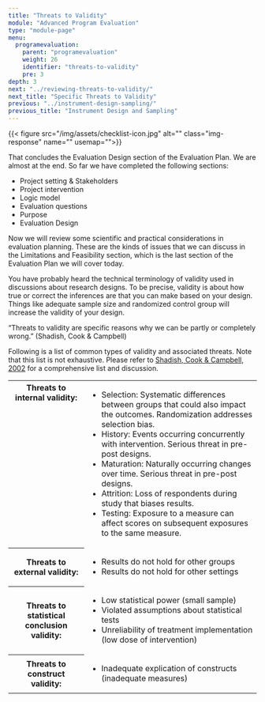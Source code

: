 ```yaml
---
title: "Threats to Validity"
module: "Advanced Program Evaluation"
type: "module-page"
menu:
  programevaluation:
    parent: "programevaluation"
    weight: 26
    identifier: "threats-to-validity"
    pre: 3
depth: 3
next: "../reviewing-threats-to-validity/"
next_title: "Specific Threats to Validity"
previous: "../instrument-design-sampling/"
previous_title: "Instrument Design and Sampling"
---
```

<div class="programevaluation"><div class="pageblock clearfix"><div class="modalpageNav"></div>
</div><div class="pageblock pull-right">
<div class="caption">
</div>
{{< figure src="/img/assets/checklist-icon.jpg" alt="" class="img-response" name="" usemap="">}}</div><div class="pageblock"><p>That concludes the Evaluation Design section of the Evaluation Plan. We are almost at the end. So far we have completed the following sections:</p>
<ul>
<li>Project setting & Stakeholders</li>
<li>Project intervention</li>
<li>Logic model</li>
<li>Evaluation questions</li>
<li>Purpose</li>
<li>Evaluation Design</li>
</ul>
<p>Now we will review some scientific and practical considerations in evaluation planning. These are the kinds of issues that we can discuss in the Limitations and Feasibility section, which is the last section of the Evaluation Plan we will cover today.</p>
<p>You have probably heard the technical terminology of validity used in discussions about research designs. To be precise, validity is about how true or correct the inferences are that you can make based on your design. Things like adequate sample size and randomized control group will increase the validity of your design.</p>
</div><div class="pageblock well">
<div class="pullquote"><p>“Threats to validity are specific reasons why we can be partly or completely wrong.” (Shadish, Cook &amp; Campbell)</p></div>
</div><div class="pageblock"><p>Following is a list of common types of validity and associated threats. Note that this list is not exhaustive. Please refer to <a href="http://depts.washington.edu/methods/readings/Shadish.pdf">Shadish, Cook & Campbell, 2002</a> for a comprehensive list and discussion.</p>
<p>
</p><table>
<tr>
<th class="th1" valign="top">Threats to internal validity:
      </th><td><ul>
<li>Selection: Systematic differences between groups that could also impact the outcomes. Randomization   addresses selection bias.</li>
<li>History: Events occurring concurrently with intervention. Serious threat in pre-post   designs.</li>
<li>Maturation: Naturally occurring changes over time. Serious threat in pre-post designs.</li>
<li>Attrition: Loss of respondents during study that biases results.</li>
<li>Testing: Exposure to a measure can affect scores on subsequent exposures to the same   measure.</li>
</ul></td>
</tr>
<tr>
<th class="th1">Threats to external validity:</th>
<td><ul>
<li>Results do not hold for other groups</li>
<li>Results do not hold for other settings</li>
</ul></td>
</tr>
<tr>
<th class="th1">Threats to statistical conclusion validity:
      </th><td><ul>
<li>Low statistical power (small sample)</li>
<li>Violated assumptions about statistical tests</li>
<li>Unreliability of treatment implementation (low   dose of intervention)</li>
</ul></td>
</tr>
<tr>
<th class="th1">Threats to construct validity:
      </th><td><ul>
<li>Inadequate explication of constructs (inadequate measures)</li>
</ul></td>
</tr>
</table>
</div></div>